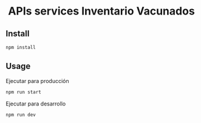 <h1 align="center"> APIs services Inventario Vacunados</h1>

## Install

```sh
npm install
```

## Usage

Ejecutar para producción
```sh
npm run start 
```
Ejecutar para desarrollo
```sh
npm run dev 
```


